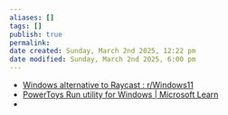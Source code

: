 ```yaml
---
aliases: []
tags: []
publish: true
permalink:
date created: Sunday, March 2nd 2025, 12:22 pm
date modified: Sunday, March 2nd 2025, 6:00 pm
---
```


- [Windows alternative to Raycast : r/Windows11](https://www.reddit.com/r/Windows11/comments/1d2kjcw/windows_alternative_to_raycast/ "Windows alternative to Raycast : r/Windows11")
- [PowerToys Run utility for Windows | Microsoft Learn](https://learn.microsoft.com/en-us/windows/powertoys/run "PowerToys Run utility for Windows | Microsoft Learn")
- 